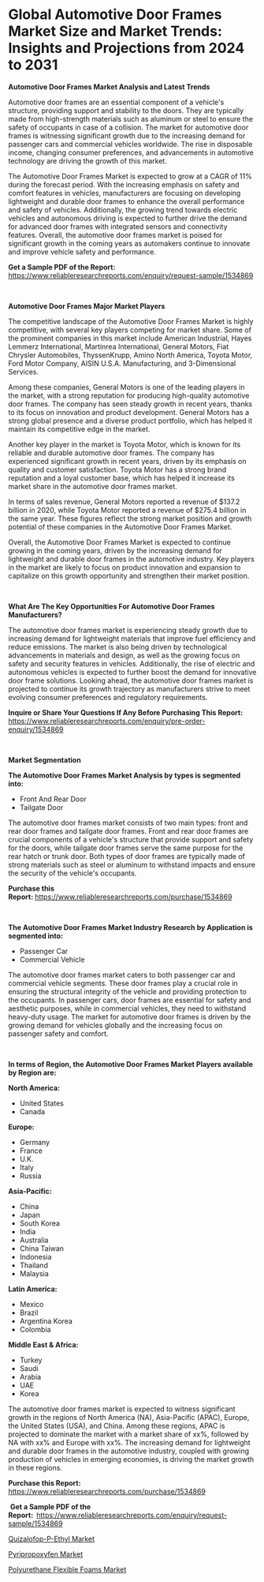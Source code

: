 <p><h1>Global Automotive Door Frames Market Size and Market Trends: Insights and Projections from 2024 to 2031</h1></p><p><strong>Automotive Door Frames Market Analysis and Latest Trends</strong></p>
<p><p>Automotive door frames are an essential component of a vehicle's structure, providing support and stability to the doors. They are typically made from high-strength materials such as aluminum or steel to ensure the safety of occupants in case of a collision. The market for automotive door frames is witnessing significant growth due to the increasing demand for passenger cars and commercial vehicles worldwide. The rise in disposable income, changing consumer preferences, and advancements in automotive technology are driving the growth of this market.</p><p>The Automotive Door Frames Market is expected to grow at a CAGR of 11% during the forecast period. With the increasing emphasis on safety and comfort features in vehicles, manufacturers are focusing on developing lightweight and durable door frames to enhance the overall performance and safety of vehicles. Additionally, the growing trend towards electric vehicles and autonomous driving is expected to further drive the demand for advanced door frames with integrated sensors and connectivity features. Overall, the automotive door frames market is poised for significant growth in the coming years as automakers continue to innovate and improve vehicle safety and performance.</p></p>
<p><strong>Get a Sample PDF of the Report:&nbsp;</strong> <a href="https://www.reliableresearchreports.com/enquiry/request-sample/1534869">https://www.reliableresearchreports.com/enquiry/request-sample/1534869</a></p>
<p>&nbsp;</p>
<p><strong>Automotive Door Frames Major Market Players</strong></p>
<p><p>The competitive landscape of the Automotive Door Frames Market is highly competitive, with several key players competing for market share. Some of the prominent companies in this market include American Industrial, Hayes Lemmerz International, Martinrea International, General Motors, Fiat Chrysler Automobiles, ThyssenKrupp, Amino North America, Toyota Motor, Ford Motor Company, AISIN U.S.A. Manufacturing, and 3-Dimensional Services.</p><p>Among these companies, General Motors is one of the leading players in the market, with a strong reputation for producing high-quality automotive door frames. The company has seen steady growth in recent years, thanks to its focus on innovation and product development. General Motors has a strong global presence and a diverse product portfolio, which has helped it maintain its competitive edge in the market.</p><p>Another key player in the market is Toyota Motor, which is known for its reliable and durable automotive door frames. The company has experienced significant growth in recent years, driven by its emphasis on quality and customer satisfaction. Toyota Motor has a strong brand reputation and a loyal customer base, which has helped it increase its market share in the automotive door frames market.</p><p>In terms of sales revenue, General Motors reported a revenue of $137.2 billion in 2020, while Toyota Motor reported a revenue of $275.4 billion in the same year. These figures reflect the strong market position and growth potential of these companies in the Automotive Door Frames Market.</p><p>Overall, the Automotive Door Frames Market is expected to continue growing in the coming years, driven by the increasing demand for lightweight and durable door frames in the automotive industry. Key players in the market are likely to focus on product innovation and expansion to capitalize on this growth opportunity and strengthen their market position.</p></p>
<p>&nbsp;</p>
<p><strong>What Are The Key Opportunities For Automotive Door Frames Manufacturers?</strong></p>
<p><p>The automotive door frames market is experiencing steady growth due to increasing demand for lightweight materials that improve fuel efficiency and reduce emissions. The market is also being driven by technological advancements in materials and design, as well as the growing focus on safety and security features in vehicles. Additionally, the rise of electric and autonomous vehicles is expected to further boost the demand for innovative door frame solutions. Looking ahead, the automotive door frames market is projected to continue its growth trajectory as manufacturers strive to meet evolving consumer preferences and regulatory requirements.</p></p>
<p><strong>Inquire or Share Your Questions If Any Before Purchasing This Report:</strong> <a href="https://www.reliableresearchreports.com/enquiry/pre-order-enquiry/1534869">https://www.reliableresearchreports.com/enquiry/pre-order-enquiry/1534869</a></p>
<p>&nbsp;</p>
<p><strong>Market Segmentation</strong></p>
<p><strong>The Automotive Door Frames Market Analysis by types is segmented into:</strong></p>
<p><ul><li>Front And Rear Door</li><li>Tailgate Door</li></ul></p>
<p><p>The automotive door frames market consists of two main types: front and rear door frames and tailgate door frames. Front and rear door frames are crucial components of a vehicle's structure that provide support and safety for the doors, while tailgate door frames serve the same purpose for the rear hatch or trunk door. Both types of door frames are typically made of strong materials such as steel or aluminum to withstand impacts and ensure the security of the vehicle's occupants.</p></p>
<p><strong>Purchase this Report:&nbsp;</strong><a href="https://www.reliableresearchreports.com/purchase/1534869">https://www.reliableresearchreports.com/purchase/1534869</a></p>
<p>&nbsp;</p>
<p><strong>The Automotive Door Frames Market Industry Research by Application is segmented into:</strong></p>
<p><ul><li>Passenger Car</li><li>Commercial Vehicle</li></ul></p>
<p><p>The automotive door frames market caters to both passenger car and commercial vehicle segments. These door frames play a crucial role in ensuring the structural integrity of the vehicle and providing protection to the occupants. In passenger cars, door frames are essential for safety and aesthetic purposes, while in commercial vehicles, they need to withstand heavy-duty usage. The market for automotive door frames is driven by the growing demand for vehicles globally and the increasing focus on passenger safety and comfort.</p></p>
<p>&nbsp;</p>
<p><strong>In terms of Region, the Automotive Door Frames Market Players available by Region are:</strong></p>
<p>
    <p> <strong> North America: </strong>
        <ul>
            <li>United States</li>
            <li>Canada</li>
        </ul>
        </p> 
    <p> <strong> Europe: </strong>
        <ul>
            <li>Germany</li>
            <li>France</li>
            <li>U.K.</li>
            <li>Italy</li>
            <li>Russia</li>
        </ul>
        </p> 
    <p> <strong> Asia-Pacific: </strong>
        <ul>
            <li>China</li>
            <li>Japan</li>
            <li>South Korea</li>
            <li>India</li>
            <li>Australia</li>
            <li>China Taiwan</li>
            <li>Indonesia</li>
            <li>Thailand</li>
            <li>Malaysia</li>
        </ul>
        </p> 
    <p> <strong> Latin America: </strong>
        <ul>
            <li>Mexico</li>
            <li>Brazil</li>
            <li>Argentina Korea</li>
            <li>Colombia</li>
        </ul>
        </p> 
    <p> <strong> Middle East & Africa: </strong>
        <ul>
            <li>Turkey</li>
            <li>Saudi</li>
            <li>Arabia</li>
            <li>UAE</li>
            <li>Korea</li>
        </ul>
    </p>
    </p>
<p><p>The automotive door frames market is expected to witness significant growth in the regions of North America (NA), Asia-Pacific (APAC), Europe, the United States (USA), and China. Among these regions, APAC is projected to dominate the market with a market share of xx%, followed by NA with xx% and Europe with xx%. The increasing demand for lightweight and durable door frames in the automotive industry, coupled with growing production of vehicles in emerging economies, is driving the market growth in these regions.</p></p>
<p><strong>Purchase this Report: </strong><a href="https://www.reliableresearchreports.com/purchase/1534869">https://www.reliableresearchreports.com/purchase/1534869</a></p>
<p>&nbsp;<strong>Get a Sample PDF of the Report:&nbsp;&nbsp;</strong><a href="https://www.reliableresearchreports.com/enquiry/request-sample/1534869">https://www.reliableresearchreports.com/enquiry/request-sample/1534869</a></p>
<p><strong></strong></p>
<p><p><a href="https://view.publitas.com/reportprime-1/quizalofop-p-ethyl-market-size-growth-and-forecast-from-2023-2030/">Quizalofop-P-Ethyl Market</a></p><p><a href="https://view.publitas.com/reportprime-1/pyripropoxyfen-market-size-market-share-and-global-market-analysis-report-2023-2030/">Pyripropoxyfen Market</a></p><p><a href="https://view.publitas.com/reportprime-1/polyurethane-flexible-foams-market-research-report-the-key-to-successful-business-strategy-forecasted-for-period-from-2023-2030/">Polyurethane Flexible Foams Market</a></p></p>
